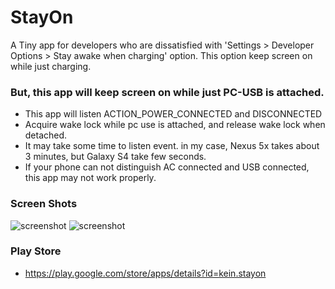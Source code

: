 # StayOn

A Tiny app for developers who are dissatisfied with 
'Settings > Developer Options > Stay awake when charging' option.
This option keep screen on while just charging.


### But, this app will keep screen on while just PC-USB is attached.

- This app will listen ACTION_POWER_CONNECTED and DISCONNECTED
- Acquire wake lock while pc use is attached, and release wake lock when detached.
- It may take some time to listen event. in my case, Nexus 5x takes about 3 minutes, but Galaxy S4 take few seconds.
- If your phone can not distinguish AC connected and USB connected, this app may not work properly.


### Screen Shots
![screenshot](https://lh3.googleusercontent.com/Xe6CVGcdGPaTo1ltrXM_8xo9ZADpxb63g9rFRK4a5pVU1m1XUoziNMXKL3w-KlRIFQ=h310-rw)
![screenshot](https://lh3.googleusercontent.com/9-xLQbpE3sFxFRMZOhT4tvXvpEYhRUHKZFHSTKDrrPki3KjMnK8-11L5HYLvPdJWhvY=h310-rw)


### Play Store
- https://play.google.com/store/apps/details?id=kein.stayon
